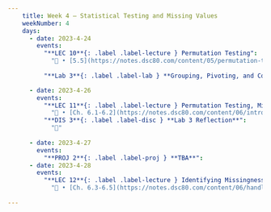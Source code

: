 ```yaml
---
    title: Week 4 – Statistical Testing and Missing Values
    weekNumber: 4
    days:
      - date: 2023-4-24
        events:
          "**LEC 10**{: .label .label-lecture } Permutation Testing":
            "🎥 • [5.5](https://notes.dsc80.com/content/05/permutation-tests.html), [CIT 12](https://inferentialthinking.com/chapters/12/Comparing_Two_Samples.html)"
                
          "**Lab 3**{: .label .label-lab } **Grouping, Pivoting, and Combining (due 4/24)**":

      - date: 2023-4-26
        events:
          "**LEC 11**{: .label .label-lecture } Permutation Testing, Missingness Mechanisms":
            "🎥 • [Ch. 6.1-6.2](https://notes.dsc80.com/content/06/introduction.html)"
          "**DIS 3**{: .label .label-disc } **Lab 3 Reflection**":
            "🎥"
                
      - date: 2023-4-27
        events:
          "**PROJ 2**{: .label .label-proj } **TBA**":
      - date: 2023-4-28
        events:
          "**LEC 12**{: .label .label-lecture } Identifying Missingness Mechanisms":
            "🎥 • [Ch. 6.3-6.5](https://notes.dsc80.com/content/06/handling-missing-data.html)"
                
---
```

